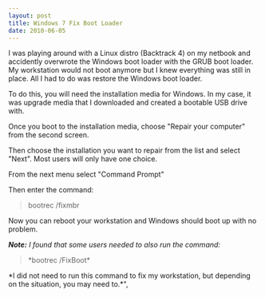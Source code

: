 ```yaml
---
layout: post
title: Windows 7 Fix Boot Loader
date: 2010-06-05
---
```


I was playing around with a Linux distro (Backtrack 4) on my netbook and accidently overwrote the Windows boot loader with the GRUB boot loader. My workstation would not boot anymore but I knew everything was still in place. All I had to do was restore the Windows boot loader.  

To do this, you will need the installation media for Windows. In my case, it was upgrade media that I downloaded and created a bootable USB drive with.  

Once you boot to the installation media, choose "Repair your computer" from the second screen.  

Then choose the installation you want to repair from the list and select "Next". Most users will only have one choice.  

From the next menu select "Command Prompt"  

Then enter the command:  
  <blockquote>bootrec /fixmbr</blockquote>  
Now you can reboot your workstation and Windows should boot up with no problem.  

***Note:** I found that some users needed to also run the command:*  
<blockquote>*bootrec /FixBoot*</blockquote>  
*I did not need to run this command to fix my workstation, but depending on the situation, you may need to.*",
